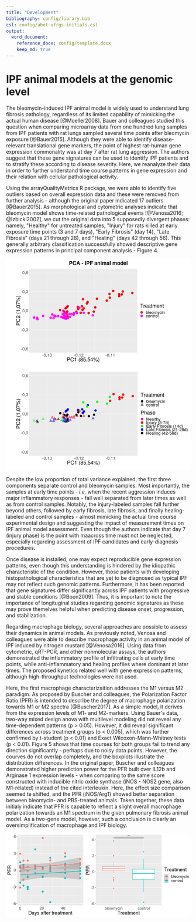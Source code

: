 ```yaml
---
title: "Development"
bibliography: config/library.bib
csl: config/abnt-ufrgs-initials.csl
output: 
  word_document:
    reference_docx: config/template.docx
    keep_md: true
---
```





# IPF animal models at the genomic level

  The bleomycin-induced IPF animal model is widely used to understand lung fibrosis pathology, regardless of its limited capability of mimicking the actual human disease [@Moeller2008]. Bauer and colleagues studied this question when comparing microarray data from one hundred lung samples from IPF patients with rat lungs sampled several time points after bleomycin exposure [@Bauer2015]. Although they were able to identify disease-relevant translational gene markers, the point of highest rat-human gene expression commonality was at day 7 after rat lung aggression. The authors suggest that these gene signatures can be used to identify IPF patients and to stratify these according to disease severity. Here, we reanalyze their data in order to further understand time course patterns in gene expression and their relation with cellular pathological activity.
  
  Using the arrayQualityMetrics R package, we were able to identify five outliers based on overall expression data and these were removed from further analysis - although the original paper indicated 17 outliers [@Bauer2015]. As morphological and cytometric analyses indicate that bleomycin model shows time-related pathological events [@Venosa2016; @Izbicki2002], we cut the original data into 5 supposedly divergent phases: namely, "Healthy" for untreated samples, "Injury" for rats killed at early exposure time points (3 and 7 days), "Early Fibrosis" (day 14), "Late Fibrosis" (days 21 through 28), and "Healing" (days 42 through 56). This generally arbitrary classification successfully showed descriptive gene expression patterns in principal component analysis - Figure 4. 
  
![Figure 4 - Principal Component Analysis of gene expression from Bauer and colleagues data (2016).](Development_files/figure-docx/pca_bauer2015.png)
  
  Despite the low proportion of total variance explained, the first three components separate control and bleomycin samples. Most importantly, the samples at early time points - _i.e._ when the recent aggression induces major inflammatory responses - fall well separated from later times as well as from control samples. Notably, the injury-labeled samples fall further beyond others, followed by early fibrosis, late fibrosis, and finally healing-labeled and control samples - almost mimicking the actual time course experimental design and suggesting the impact of measurement times on IPF animal model assessment. Even though the authors indicate that day 7 (injury phase) is the point with maacross time must not be neglected, especially regarding assessment of IPF candidates and early-diagnosis procedures. 
  
  Once disease is installed, one may expect reproducible gene expression patterns, even though this understanding is hindered by the idiopathic characteristic of the condition. However, those patients with developing histopathological characteristics that are yet to be diagnosed as typical IPF may not reflect such genomic patterns. Furthermore, it has been reported that gene signatures differ significantly across IPF patients with progressive and stable conditions [@Boon2009]. Thus, it is important to note the importance of longituginal studies regarding genomic signatures as these may prove themelves helpful when predicting disease onset, progression, and stabilization.

  Regarding macrophage biology, several approaches are possible to assess their dynamics in animal models. As previously noted, Venosa and colleagues were able to describe macrophage activity in an animal model of IPF induced by nitrogen mustard [@Venosa2016]. Using data from cytometric, qRT-PCR, and other nonmolecular assays, the authors demonstrated the inflammatory profile of infiltrating cells at early time points, while anti-inflammatory and healing profiles where dominant at later times. The proposed kynetics related well with gene expression patterns, although high-throughput technologies were not used. 
  
  Here, the first macrophage characterizaition addresses the M1 versus M2 paradigm. As proposed by Buscher and colleagues, the Polarization Factor Ratio (PFR) is intended to describe the degree of macrophage polarization towards M1 or M2 spectra [@Buscher2017]. As a simple model, it derives from the expression levels of M1- and M2-markers. Using Bauer's data, two-way mixed design anova with multilevel modeling did not reveal any time-dependent patterns (p > 0.05). However, it did reveal significant differences across treatment groups (p < 0.005), which was further confirmed by t-student (p < 0.01) and Exact Wilcoxon-Mann-Whitney tests (p < 0.01). Figure 5 shows that time courses for both groups fail to trend any direction significantly - perhaps due to noisy data points. However, the courves do not overlap completely, and the boxplots illustrate the distribution differences. In the original paper, Buscher and colleagues demonstrated higher prediction power for the PFR built over IL12b and Arginase 1 expression levels - when comparing to the same score constructed with inducible nitric oxide synthase (iNOS - NOS2 gene, also M1-related) instead of the cited interleukin. Here, the effect size comparison seemed te shifted, and the PFR (iNOS/Arg1) showed better separation between bleomycin- and PBS-treated animals. Taken together, these data initialy indicate that PFR is capable to reflect a slight overall macrophage polarization towards an M1 spectrum in the given pulmonary fibrosis animal model. As a two-gene model, however, such a conclusion is clearly an oversimplification of macrophage and IPF biology.
  
  ![Figure 5 - PFR with IPF animal model data from Bauer and colleagues. ** p = 0.007983; *** p = 4.335e-07 (Exact Wilcoxon-Mann-Whitney Test).](Development_files/figure-docx/pfr_bauer2015.png)
  


